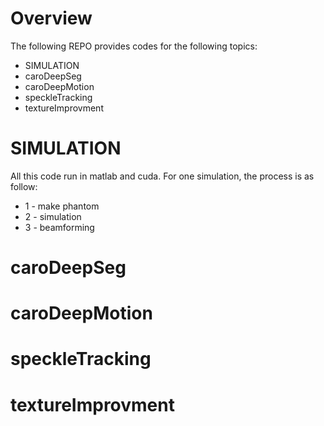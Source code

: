 # Overview

The following REPO provides codes for the following topics:
* SIMULATION
* caroDeepSeg
* caroDeepMotion
* speckleTracking
* textureImprovment

# SIMULATION
All this code run in matlab and cuda. For one simulation, the process is as follow:
* 1 - make phantom
* 2 - simulation
* 3 - beamforming


# caroDeepSeg

# caroDeepMotion

# speckleTracking

# textureImprovment
